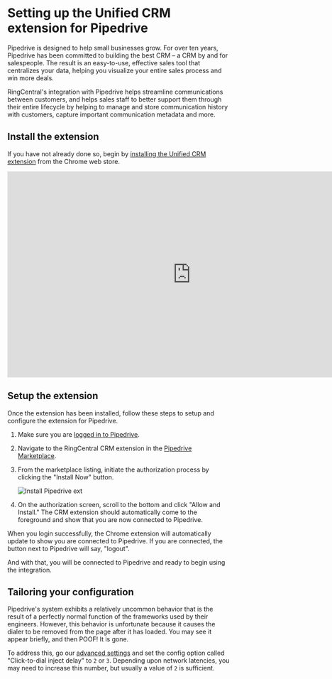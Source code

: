 # Setting up the Unified CRM extension for Pipedrive

Pipedrive is designed to help small businesses grow. For over ten years, Pipedrive has been committed to building the best CRM – a CRM by and for salespeople. The result is an easy-to-use, effective sales tool that centralizes your data, helping you visualize your entire sales process and win more deals.

RingCentral's integration with Pipedrive helps streamline communications between customers, and helps sales staff to better support them through their entire lifecycle by helping to manage and store communication history with customers, capture important communication metadata and more.

## Install the extension

If you have not already done so, begin by [installing the Unified CRM extension](../getting-started.md) from the Chrome web store. 

<iframe width="825" height="464" src="https://www.youtube.com/embed/Hu0qC13HDkQ?si=XZLWUCalDRhF8ASP" title="Unified CRM extension for Insightly - quick start" frameborder="0" allow="accelerometer; autoplay; clipboard-write; encrypted-media; gyroscope; picture-in-picture; web-share" allowfullscreen></iframe>

## Setup the extension

Once the extension has been installed, follow these steps to setup and configure the extension for Pipedrive. 

1. Make sure you are [logged in to Pipedrive](https://app.pipedrive.com/auth/login).

2. Navigate to the RingCentral CRM extension in the [Pipedrive Marketplace](https://www.pipedrive.com/en/marketplace/app/ring-central-crm-extension/5d4736e322561f57).

3. From the marketplace listing, initiate the authorization process by clicking the "Install Now" button.

    ![Install Pipedrive ext](../img/pipedrive-marketplace.png)

3. On the authorization screen, scroll to the bottom and click "Allow and Install." The CRM extension should automatically come to the foreground and show that you are now connected to Pipedrive. 

When you login successfully, the Chrome extension will automatically update to show you are connected to Pipedrive. If you are connected, the button next to Pipedrive will say, "logout".

And with that, you will be connected to Pipedrive and ready to begin using the integration. 

## Tailoring your configuration

Pipedrive's system exhibits a relatively uncommon behavior that is the result of a perfectly normal function of the frameworks used by their engineers. However, this behavior is unfortunate because it causes the dialer to be removed from the page after it has loaded. You may see it appear briefly, and then POOF! It is gone. 

To address this, go our [advanced settings](../users/settings.md#advanced-configuration-options) and set the config option called "Click-to-dial inject delay" to `2` or `3`. Depending upon network latencies, you may need to increase this number, but usually a value of `2` is sufficient. 


